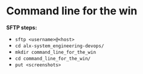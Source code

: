 # Command line for the win

**SFTP steps:**
- `sftp <username>@<host>`
- `cd alx-system_engineering-devops/` 
- `mkdir command_line_for_the_win` 
- `cd command_line_for_the_win/` 
- `put <screenshots>`
